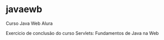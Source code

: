 # javaewb
Curso Java Web Alura

Exercicio de conclusão do curso Servlets: Fundamentos de Java na Web
